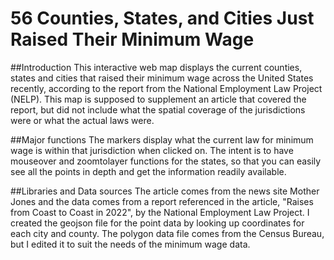 56 Counties, States, and Cities Just Raised Their Minimum Wage
===========

##Introduction
This interactive web map displays the current counties, states and cities that raised their minimum wage across the United States recently, according to the report from the National Employment Law Project (NELP). This map is supposed to supplement an article that covered the report, but did not include what the spatial coverage of the jurisdictions were or what the actual laws were.

##Major functions
The markers display what the current law for minimum wage is within that jurisdiction when clicked on. The intent is to have mouseover and zoomtolayer functions for the states, so that you can easily see all the points in depth and get the information readily available.

##Libraries and Data sources
The article comes from the news site Mother Jones and the data comes from a report referenced in the article, "Raises from Coast to Coast in 2022", by the National Employment Law Project. I created the geojson file for the point data by looking up coordinates for each city and county. The polygon data file comes from the Census Bureau, but I edited it to suit the needs of the minimum wage data.
